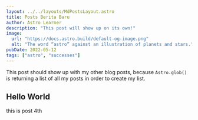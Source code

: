 ```yaml
---
layout: ../../layouts/MdPostsLayout.astro
title: Posts Berita Baru
author: Astro Learner
description: "This post will show up on its own!"
image:
  url: "https://docs.astro.build/default-og-image.png"
  alt: "The word “astro” against an illustration of planets and stars."
pubDate: 2022-05-12
tags: ["astro", "successes"]
---
```


This post should show up with my other blog posts, because `Astro.glob()` is returning a list of all my posts in order to create my list.

## Hello World

this is post 4th
